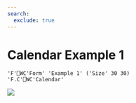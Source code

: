 ```yaml
---
search:
  exclude: true
---
```


<h1 class="heading"><span class="name">Calendar</span> <span class="right">Example 1</span></h1>


```apl
'F'⎕WC'Form' 'Example 1' ('Size' 30 30)
'F.C'⎕WC'Calendar'
```


![](../img/cal1.gif)



